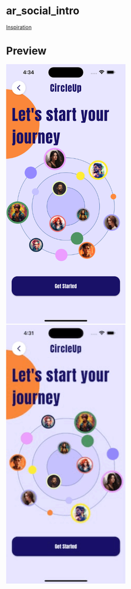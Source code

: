 # ar_social_intro

[Inspiration](https://dribbble.com/shots/21718017-AR-Based-Social-Network-App)

# Preview
<img src="screenshot.png" width="325"/> 
<img src="screenshot.gif" width="325"/> 



